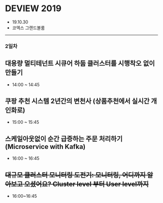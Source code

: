 # DEVIEW 2019
- 19.10.30
- 코엑스 그랜드볼룸
---

### 2일차

## 대용량 멀티테넌트 시큐어 하둡 클러스터를 시행착오 없이 만들기
- 14:00 ~ 14:45

## 쿠팡 추천 시스템 2년간의 변천사 (상품추천에서 실시간 개인화로)
- 15:00 ~ 15:45

## 스케일아웃없이 순간 급증하는 주문 처리하기 (Microservice with Kafka)
- 16:00 ~ 16:45

## ~~대규모 클러스터 모니터링 도전기: 모니터링, 어디까지 알아보고 오셨어요? Cluster level 부터 User level까지~~
- 16:00~16:45